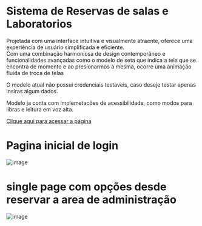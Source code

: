 # Sistema de Reservas de salas e Laboratorios

Projetada com uma interface intuitiva e visualmente atraente, oferece uma experiência de usuário simplificada e eficiente. <br>Com uma combinação harmoniosa de design contemporâneo e funcionalidades avançadas como o modelo de seta que indica a tela que se encontra de momento e ao presionarmos a mesma, ocorre uma animação fluida de troca de telas

O modelo atual não possui credenciais testaveis, caso deseje testar apenas insiras algum dados.

Modelo ja conta com implemetacões de acessibilidade, como modos para libras e leitura em voz alta.

[Clique aqui para acessar a página](https://sistema-de-reserva-testes.netlify.app)


# Pagina inicial de login
![image](https://github.com/user-attachments/assets/377aff9f-7e01-4e6d-b980-3b49bedb9807)

# single page com opções desde reservar a area de administração
![image](https://github.com/user-attachments/assets/50b25e13-e6b7-4fcd-9b40-9a84b1781835)
